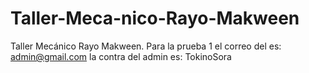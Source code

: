 # Taller-Meca-nico-Rayo-Makween
Taller Mecánico Rayo Makween. Para la prueba 1 
el correo  del es: admin@gmail.com 
la contra del admin es: TokinoSora
